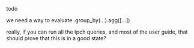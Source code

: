 todo

we need a way to evaluate .group_by(...).agg([...])

really, if you can run all the tpch queries, and most of the user guide,
that should prove that this is in a good state?
